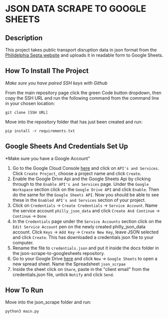 # JSON DATA SCRAPE TO GOOGLE SHEETS

## Description

This project takes public transport disruption data in json format from the [Philidelphia Septa website](http://www3.septa.org/hackathon/Alerts/get_alert_data.php?req1=all) and uploads it in readable form to Google 
Sheets.

## How To Install The Project

*Make sure you have paired SSH keys with Github*

From the main repository page click the green Code button dropdown, then copy the SSH URL and run the following command from the command line in your chosen location:
```
git clone [SSH URL]
```
Move into the repository folder that has just been created and run:
```
pip install -r requirements.txt
```

## Google Sheets And Credentials Set Up

*Make sure you have a Google Account"

1. Go to the Google Cloud Console [here](https://console.cloud.google.com/) and click on `API's and Services`. Click `Create Project`, choose a project name and click `Create`.
2. Enable the Google Drive Api and the Google Sheets Api by clicking through to the `Enable API's and Services` page. Under the `Google Workspace` section click on the
   `Google Drive API` and click `Enable`. Then do the same for the `Google Sheets API`. Now you should be able to see these in the `Enabled API's and Services` section
   of your project.
3. Click on `Credentials` -> `Create Credentials` -> `Service Account`. Name the service account `philly_json_data` and click `Create And Continue` -> `Continue` ->
   `Done`
4. In the `Credentials` page under the `Service Accounts` section click on the `Edit Service Account` pen on the newly created philly_json_data account. Click `Keys` ->
   `Add Key` -> `Create New Key`, leave JSON selected and click `Create`. This has downloaded a credentials json file to your computer.
5. Rename the file to `credentials.json` and put it inside the docs folder in the json-scrape-to-googlesheets repository.
6. Go to your Google Drive [here](https://drive.google.com/drive/my-drive) and click `New` -> `Google Sheets` to open a new spread sheet. Name the Spreadsheet `json_scrpae`
7. Inside the sheet click on `Share`, paste in the "client email" from the credentials.json file, untick `Notify` and click `Send`. 

## How To Run

Move into the json_scrape folder and run:
```
python3 main.py
```
